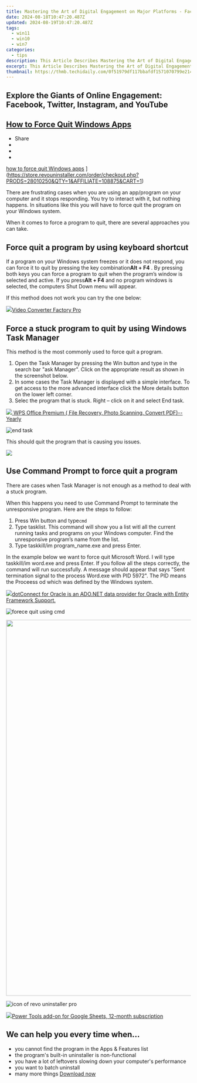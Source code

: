 ```yaml
---
title: Mastering the Art of Digital Engagement on Major Platforms - Facebook, Twitter, Instagram, YouTube
date: 2024-08-18T10:47:20.487Z
updated: 2024-08-19T10:47:20.487Z
tags:
  - win11
  - win10
  - win7
categories:
  - tips
description: This Article Describes Mastering the Art of Digital Engagement on Major Platforms - Facebook, Twitter, Instagram, YouTube
excerpt: This Article Describes Mastering the Art of Digital Engagement on Major Platforms - Facebook, Twitter, Instagram, YouTube
thumbnail: https://thmb.techidaily.com/0f51979df117bbafdf1571070799e2143d64735bc1b6be8bfd5d8bcb718371f0.jpg
---
```


## Explore the Giants of Online Engagement: Facebook, Twitter, Instagram, and YouTube

## [How to Force Quit Windows Apps](https://store.revouninstaller.com/order/checkout.php?PRODS=28010250&QTY=1&AFFILIATE=108875&CART=1)

* Share
* [](http://www.facebook.com/share.php?u=https://www.revouninstaller.com/blog/how-to-force-quit-windows-apps/&title=How+to+Force+Quit+Windows+Apps)
* [](https://twitter.com/intent/tweet?text=How+to+Force+Quit+Windows+Apps&url=https://www.revouninstaller.com/blog/how-to-force-quit-windows-apps/ "Click to share on Twitter")
* [](https://store.revouninstaller.com/order/checkout.php?PRODS=28010250&QTY=1&AFFILIATE=108875&CART=1)

[how to force quit Windows apps](https://f057a20f961f56a72089-b74530d2d26278124f446233f95622ef.ssl.cf1.rackcdn.com/site/blog/force-quit/how-to-force-quit-windows-apps-cover.jpg) ](https://store.revouninstaller.com/order/checkout.php?PRODS=28010250&QTY=1&AFFILIATE=108875&CART=1)

 There are frustrating cases when you are using an app/program on your computer and it stops responding. You try to interact with it, but nothing happens. In situations like this you will have to force quit the program on your Windows system.

 When it comes to force a program to quit, there are several approaches you can take.

## Force quit a program by using keyboard shortcut

 If a program on your Windows system freezes or it does not respond, you can force it to quit by pressing the key combination**Alt + F4** . By pressing both keys you can force a program to quit when the program’s window is selected and active. If you press**Alt + F4** and no program windows is selected, the computers Shut Down menu will appear.

If this method does not work you can try the one below:

<!-- affiliate ads begin -->
<a href="https://secure.2checkout.com/order/checkout.php?PRODS=4537547&QTY=1&AFFILIATE=108875&CART=1"><img src="https://secure.avangate.com/images/merchant/4b0a0290ad7df100b77e86839989a75e/products/vcfpro.png" border="0">Video Converter Factory Pro</a>
<!-- affiliate ads end -->
## Force a stuck program to quit by using Windows Task Manager

This method is the most commonly used to force quit a program.

1. Open the Task Manager by pressing the Win button and type in the search bar "ask Manager". Click on the appropriate result as shown in the screenshot below.
2. In some cases the Task Manager is displayed with a simple interface. To get access to the more advanced interface click the More details button on the lower left corner.
3. Selec the program that is stuck. Right – click on it and select End task.  
<!-- affiliate ads begin -->
<a href="https://secure.2checkout.com/order/checkout.php?PRODS=38729081&QTY=1&AFFILIATE=108875&CART=1"><img src="https://website-prod.cache.wpscdn.com/img/wps-spreadsheet-free-excel-editor-online-offline-1x.93e269d.png" border="0">
WPS Office Premium ( File Recovery, Photo Scanning, Convert PDF)--Yearly</a>
<!-- affiliate ads end -->
![end task](https://f057a20f961f56a72089-b74530d2d26278124f446233f95622ef.ssl.cf1.rackcdn.com/site%2Fblog%2Fforce-quit%2Fforce-a-stuck-program-to-quit-by-using-windows-task-manager.jpg)

This should quit the program that is causing you issues.

<!-- affiliate ads begin -->
<a href="https://shop.incomedia.eu/order/checkout.php?PRODS=14095146&QTY=1&AFFILIATE=108875&CART=1"><img src="https://secure.2checkout.com/images/merchant/8b6cc3ee5ec407721ce3bf5ff4c0f56b/PRO_BUY_728x90-EN.jpg" border="0"></a>
<!-- affiliate ads end -->
## Use Command Prompt to force quit a program

 There are cases when Task Manager is not enough as a method to deal with a stuck program.

 When this happens you need to use Command Prompt to terminate the unresponsive program. Here are the steps to follow:

1. Press Win button and type`cmd`
2. Type tasklist. This command will show you a list witl all the current running tasks and programs on your Windows computer. Find the unresponsive program’s name from the list.
3. Type taskkill/im program\_name.exe and press Enter.

 In the example below we want to force quit Microsoft Word. I will type taskkill/im word.exe and press Enter. If you follow all the steps correctly, the command will run successfully. A message should appear that says "Sent termination signal to the process Word.exe with PID 5972". The PID means the Proceess od which was defined by the Windows system.

<!-- affiliate ads begin -->
<a href="https://checkout.devart.com/order/checkout.php?PRODS=5023555&QTY=1&AFFILIATE=108875&CART=1"><img src="https://secure.avangate.com/images/merchant/45b430710ad04765a6afd58d9d9fafca/products/dotConnect_O.png" border="0">dotConnect for Oracle is an ADO.NET data provider for Oracle with Entity Framework Support.</a>
<!-- affiliate ads end -->
![forece quit using cmd](https://f057a20f961f56a72089-b74530d2d26278124f446233f95622ef.ssl.cf1.rackcdn.com/site%2Fblog%2Fforce-quit%2Fuse-command-prompt-to-force-quit-a-program.jpg)

<!-- affiliate ads begin -->
<a href="https://ephamedtechinc.pxf.io/c/5597632/2095385/26400" target="_top" id="2095385"><img src="//a.impactradius-go.com/display-ad/26400-2095385" border="0" alt="" width="1024" height="1024"/></a><img height="0" width="0" src="https://imp.pxf.io/i/5597632/2095385/26400" style="position:absolute;visibility:hidden;" border="0" />
<!-- affiliate ads end -->
![icon of revo uninstaller pro](https://f057a20f961f56a72089-b74530d2d26278124f446233f95622ef.ssl.cf1.rackcdn.com/site/icons/rup5-64.png)

<!-- affiliate ads begin -->
<a href="https://secure.2checkout.com/order/checkout.php?PRODS=4721564&QTY=1&AFFILIATE=108875&CART=1"><img src="https://secure.avangate.com/images/merchant/c14a8df1e1b4d5297e9cb30cb34d5a00/products/copy_power-tools-48.png" border="0">Power Tools add-on for Google Sheets, 12-month subscription</a>
<!-- affiliate ads end -->
## We can help you every time when…

* you cannot find the program in the Apps & Features list
* the program's built-in uninstaller is non-functional
* you have a lot of leftovers slowing down your computer's performance
* you want to batch uninstall
* many more things
[Download now](https://store.revouninstaller.com/order/checkout.php?PRODS=28010250&QTY=1&AFFILIATE=108875&CART=1)

<ins class="adsbygoogle"
     style="display:block"
     data-ad-format="autorelaxed"
     data-ad-client="ca-pub-7571918770474297"
     data-ad-slot="1223367746"></ins>



<ins class="adsbygoogle"
     style="display:block"
     data-ad-client="ca-pub-7571918770474297"
     data-ad-slot="8358498916"
     data-ad-format="auto"
     data-full-width-responsive="true"></ins>


